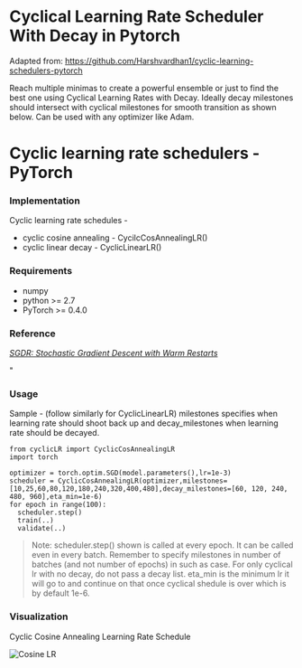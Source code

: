 # Cyclical Learning Rate Scheduler With Decay in Pytorch

Adapted from: https://github.com/Harshvardhan1/cyclic-learning-schedulers-pytorch

Reach multiple minimas to create a powerful ensemble or just to find the best one using Cyclical Learning Rates with Decay. Ideally decay milestones should intersect with cyclical milestones for smooth transition as shown below. Can be used with any optimizer like Adam.




# Cyclic learning rate schedulers -PyTorch

### Implementation
Cyclic learning rate schedules -
- cyclic cosine annealing - CycilcCosAnnealingLR()
- cyclic linear decay - CyclicLinearLR()

### Requirements
- numpy 
- python >= 2.7
- PyTorch >= 0.4.0

### Reference
<a href= https://arxiv.org/pdf/1608.03983.pdf> *SGDR: Stochastic Gradient Descent with Warm Restarts* </a>

"

### Usage
Sample - (follow similarly for CyclicLinearLR)
milestones specifies when learning rate should shoot back up and decay_milestones when learning rate should be decayed.
```
from cyclicLR import CyclicCosAnnealingLR
import torch

optimizer = torch.optim.SGD(model.parameters(),lr=1e-3)
scheduler = CyclicCosAnnealingLR(optimizer,milestones=[10,25,60,80,120,180,240,320,400,480],decay_milestones=[60, 120, 240, 480, 960],eta_min=1e-6)
for epoch in range(100):
  scheduler.step()
  train(..)
  validate(..)
```
>Note: scheduler.step() shown is called at every epoch. It can be called even in every batch. Remember to specify milestones in number of batches (and not number of epochs) in such as case. For only cyclical lr with no decay, do not pass a decay list. eta_min is the minimum lr it will go to and continue on that once cyclical shedule is over which is by default 1e-6.


### Visualization
Cyclic Cosine Annealing Learning Rate Schedule

![Cosine LR](https://github.com/bluesky314/Cyclical_LR_Scheduler_With_Decay_Pytorch/blob/master/cyc.png)



